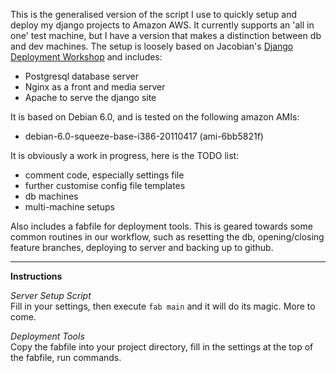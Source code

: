 This is the generalised version of the script I use to quickly setup and deploy
my django projects to Amazon AWS. It currently supports an 'all in one' test
machine, but I have a version that makes a distinction between db and dev
machines. The setup is loosely based on Jacobian's [Django Deployment
Workshop](https://github.com/jacobian/django-deployment-workshop) and includes:

* Postgresql database server
* Nginx as a front and media server
* Apache to serve the django site

It is based on Debian 6.0, and is tested on the following amazon AMIs:

* debian-6.0-squeeze-base-i386-20110417 (ami-6bb5821f)

It is obviously a work in progress, here is the TODO list:

* comment code, especially settings file
* further customise config file templates
* db machines
* multi-machine setups

Also includes a fabfile for deployment tools. This is geared towards some
common routines in our workflow, such as resetting the db,
opening/closing feature branches, deploying to server and backing up to
github.
****

**Instructions**

_Server Setup Script_    
Fill in your settings, then execute `fab main` and it will do its magic. More
to come.

_Deployment Tools_    
Copy the fabfile into your project directory, fill in the settings at the top of the fabfile, run commands.
